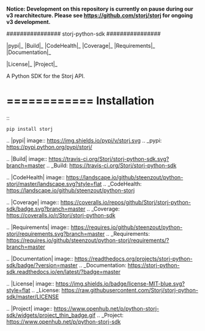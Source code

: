 **Notice: Development on this repository is currently on pause during our v3 rearchitecture. Please see https://github.com/storj/storj for ongoing v3 development.**

################
storj-python-sdk
################

|pypi|_ |Build|_ |CodeHealth|_ |Coverage|_ |Requirements|_ |Documentation|_

|License|_ |Project|_

A Python SDK for the Storj API.


============
Installation
============

::

    pip install storj


.. |pypi| image:: https://img.shields.io/pypi/v/storj.svg
.. _pypi: https://pypi.python.org/pypi/storj/

.. |Build| image:: https://travis-ci.org/Storj/storj-python-sdk.svg?branch=master
.. _Build: https://travis-ci.org/Storj/storj-python-sdk

.. |CodeHealth| image:: https://landscape.io/github/steenzout/python-storj/master/landscape.svg?style=flat
.. _CodeHealth: https://landscape.io/github/steenzout/python-storj

.. |Coverage| image:: https://coveralls.io/repos/github/Storj/storj-python-sdk/badge.svg?branch=master
.. _Coverage: https://coveralls.io/r/Storj/storj-python-sdk

.. |Requirements| image:: https://requires.io/github/steenzout/python-storj/requirements.svg?branch=master
.. _Requirements: https://requires.io/github/steenzout/python-storj/requirements/?branch=master

.. |Documentation| image:: https://readthedocs.org/projects/storj-python-sdk/badge/?version=master
.. _Documentation: https://storj-python-sdk.readthedocs.io/en/latest/?badge=master

.. |License| image:: https://img.shields.io/badge/license-MIT-blue.svg?style=flat
.. _License: https://raw.githubusercontent.com/Storj/storj-python-sdk/master/LICENSE

.. |Project| image:: https://www.openhub.net/p/python-storj-sdk/widgets/project_thin_badge.gif
.. _Project: https://www.openhub.net/p/python-storj-sdk
